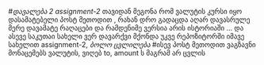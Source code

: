 #*დავალება 2* *assignment-2*
თავიდან მეგონა რომ ვალუტის კურსი იყო დასამატებელი  პოსტ მეთოდით ,
 რახან დრო  გადაცდა აღარ დავასრულე მერე დავამატე რაღაცები და რამდენიმე ვერსია არის ისტორიაში ... 
და ასევე საკუთაი სახელი ვერ დავარქვი მქონდა უკვე რეპოზიტორში იმავე სახელით assignment-2,
*ბოლო ცვლილება*
#ისევ პოსტ მეთოდით ვაგზავნი მონაცემებს ვალუტის, ვიღებ to, amount ს მაგრამ არ ცვლის
